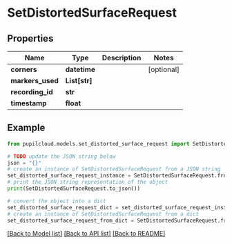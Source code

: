 # SetDistortedSurfaceRequest


## Properties

Name | Type | Description | Notes
------------ | ------------- | ------------- | -------------
**corners** | **datetime** |  | [optional] 
**markers_used** | **List[str]** |  | 
**recording_id** | **str** |  | 
**timestamp** | **float** |  | 

## Example

```python
from pupilcloud.models.set_distorted_surface_request import SetDistortedSurfaceRequest

# TODO update the JSON string below
json = "{}"
# create an instance of SetDistortedSurfaceRequest from a JSON string
set_distorted_surface_request_instance = SetDistortedSurfaceRequest.from_json(json)
# print the JSON string representation of the object
print(SetDistortedSurfaceRequest.to_json())

# convert the object into a dict
set_distorted_surface_request_dict = set_distorted_surface_request_instance.to_dict()
# create an instance of SetDistortedSurfaceRequest from a dict
set_distorted_surface_request_from_dict = SetDistortedSurfaceRequest.from_dict(set_distorted_surface_request_dict)
```
[[Back to Model list]](../README.md#documentation-for-models) [[Back to API list]](../README.md#documentation-for-api-endpoints) [[Back to README]](../README.md)


